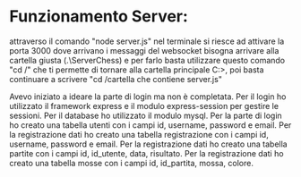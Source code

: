 # Funzionamento Server:
attraverso il comando "node server.js" nel terminale si riesce ad attivare la porta 3000 dove arrivano i messaggi del websocket
bisogna arrivare alla cartella giusta (\.\ServerChess) e per farlo basta utilizzare questo comando "cd /" 
che ti permette di tornare alla cartella principale C:\>, poi basta continuare a scrivere "cd /cartella che contiene server.js"

Avevo iniziato a ideare la parte di login ma non è completata.
Per il login ho utilizzato il framework express e il modulo express-session per gestire le sessioni.
Per il database ho utilizzato il modulo mysql.
Per la parte di login ho creato una tabella utenti con i campi id, username, password e email.
Per la registrazione dati ho creato una tabella registrazione con i campi id, username, password e email.
Per la registrazione dati ho creato una tabella partite con i campi id, id_utente, data, risultato.
Per la registrazione dati ho creato una tabella mosse con i campi id, id_partita, mossa, colore.

